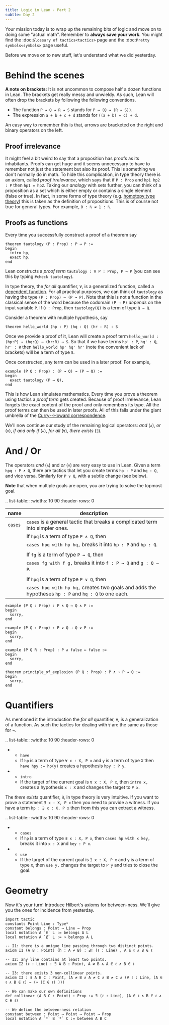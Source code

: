 ```yaml
---
title: Logic in Lean - Part 2
subtle: Day 2
---
```


Your mission today is to wrap up the remaining bits of logic and move on to doing some "actual math".
Remember to **always save your work**.
You might find the :doc:`Glossary of tactics<tactics>` page and the :doc:`Pretty symbols<symbols>` page useful.

Before we move on to new stuff, let's understand what we did yesterday.

# Behind the scenes

**A note on brackets:**
It is not uncommon to compose half a dozen functions in Lean.
The brackets get really messy and unwieldy.
As such, Lean will often drop the brackets by following the following conventions.

* The function `P → Q → R → S` stands for `P → (Q → (R → S))`.
* The expression `a + b + c + d` stands for `((a + b) + c) + d`.

An easy way to remember this is that, arrows are bracketed on the right and binary operators on the left.

## Proof irrelevance

It might feel a bit weird to say that a proposition has proofs as its inhabitants.
Proofs can get huge and it seems unnecessary to have to remember not just the statement but also its proof.
This is something we don't normally do in math.
To hide this complication, in type theory there is an axiom, called *proof irrelevance*, which says that
if `P : Prop` and `hp1 hp2 : P` then `hp1 = hp2`.
Taking our *analogy* with sets further, you can think of a proposition as a set which is either empty or contains a single element (false or true).
In fact, in some forms of type theory (e.g. [homotopy type theory](https://en.wikipedia.org/wiki/Homotopy_type_theory)) this is taken as the definition of propositions.
This is of course not true for general types.
For example, `0 : ℕ ≠ 1 : ℕ`.


## Proofs as functions

Every time you successfully construct a proof of a theorem say

``` lean
theorem tautology (P : Prop) : P → P :=
begin
  intro hp,
  exact hp,
end
```

Lean constructs a *proof term* `tautology : ∀ P : Prop, P → P`
(you can see this by typing `#check tautology`).

In type theory, the *for all* quantifier, `∀`, is a generalized function, called a [dependent function](https://en.wikipedia.org/wiki/Dependent_type).
For all practical purposes, we can think of `tautology` as having the type `(P : Prop) → (P → P)`.
Note that this is not a function in the classical sense of the word because the codomain `(P → P)` *depends* on the input variable `P`.
If `Q : Prop`, then `tautology(Q)` is a term of type  `Q → Q`.

Consider a theorem with multiple hypothesis, say

``` lean
theorem hello_world (hp : P) (hq : Q) (hr : R) : S
```

Once we provide a proof of it, Lean will create a proof term
`hello_world : (hp:P) → (hq:Q) → (hr:R) → S`.
So that if we have terms `hp' : P`, `hq' : Q`, `hr' : R`
then `hello_world hp' hq' hr'` (note the convenient lack of brackets) will be a term of type `S`.

Once constructed, any term can be used in a later proof. For example,

``` lean
example (P Q : Prop) : (P → Q) → (P → Q) :=
begin
  exact tautology (P → Q),
end
```

This is how Lean simulates mathematics.
Every time you prove a theorem using tactics a *proof term* gets created.
Because of proof irrelevance, Lean forgets the exact content of the proof and
only remembers its type.
All the proof terms can then be used in later proofs.
All of this falls under the giant umbrella of the [Curry--Howard correspondence](https://en.wikipedia.org/wiki/Curry%E2%80%93Howard_correspondence).

We'll now continue our study of the remaining logical operators: *and* (`∧`),
*or* (`∨`),
*if and only if* (`↔`),
*for all* (`∀`),
*there exists* (`∃`).

# And / Or

The operators *and* (`∧`) and *or* (`∨`) are very easy to use in Lean.
Given a term `hpq : P ∧ Q`,
there are tactics that let you
create terms `hp : P` and `hq : Q`, and vice versa.
Similarly for `P ∨ Q`, with a subtle change (see below).

**Note** that when multiple goals are open, you are trying to solve the topmost goal.

.. list-table::
  :widths: 10 90
  :header-rows: 0

| name    | description                                                                                          |
|---------|------------------------------------------------------------------------------------------------------|
| `cases` | `cases` is a general tactic that breaks a complicated term into simpler ones.                        |
|         | If `hpq` is a term of type `P ∧ Q`, then                                                            |
|         | `cases hpq with hp hq,` breaks it into `hp : P` and `hp : Q`.                                        |
|         |                                                                                                      |
|         | If `fg` is a term of type `P ↔ Q`, then                                                              |
|         | `cases fg with f g,` breaks it into `f : P → Q` and `g : Q → P`.                                   |
|         |                                                                                                      |
|         | If `hpq` is a term of type `P ∨ Q`, then                                                            |
|         | `cases hpq with hp hq,` creates two goals and adds the hypotheses `hp : P` and `hq : Q` to one each. |

<!--
* - `split`
  - `split` is a general tactic that breaks a complicated goal into simpler ones.

    If the target of the current goal is `P ∧ Q`, then
    `split,` breaks up the goal into two goals with targets `P` and `Q`.

    If the target of the current goal is `P × Q`, then
    `split,` breaks up the goal into two goals with targets `P` and `Q`.

    If the target of the current goal is `P ↔ Q`, then
    `split,` breaks up the goal into two goals with targets `P → Q` and `Q → P`.

* - `left`
  - If the target of the current goal is `P ∨ Q`, then
    `left,` changes the target to `P`.

* - `right`
  - If the target of the current goal is `P ∨ Q`, then
    `right,` changes the target to `Q`.
>

> - `cases`:
>   `cases` is a general tactic that breaks up complicated terms.
>   If `hpq` is a term of type `P ∧ Q` or `P ∨ Q` or `P ↔ Q`, then use
>   `cases hpq with hp hq,`.
>
> - `split`:
>   If the target of the current goal is `P ∧ Q` or `P ↔ Q`, then use
>   `split,`.
>
> - `left`/`right`:
>   If the target of the current goal is `P ∨ Q`, then use
>   either `left,` or `right,` (choose wisely).
>
> - `exfalso`:
>   Changes the target of the current goal to `false`.
>
> Delete the `sorry,` below and replace them with a legitimate proof.

<!--
``` lean
import tactic

-- these two statements tell Lean to use the law of excluded middle as necessary
noncomputable theory
open_locale classical
```
-->

``` lean
example (P Q : Prop) : P ∧ Q → Q ∧ P :=
begin
  sorry,
end

example (P Q : Prop) : P ∨ Q → Q ∨ P :=
begin
  sorry,
end

example (P Q R : Prop) : P ∧ false ↔ false :=
begin
  sorry,
end

theorem principle_of_explosion (P Q : Prop) : P ∧ ¬ P → Q :=
begin
  sorry,
end
```

# Quantifiers

As mentioned it the introduction the *for all* quantifier, `∀`, is a generalization of a function.
As such the tactics for dealing with `∀` are the same as those for `→`.

.. list-table::
  :widths: 10 90
  :header-rows: 0

  * - `have`
    - If `hp` is a term of type `∀ x : X, P x` and
      `y` is a term of type `X` then
      `have hpy := hp(y)` creates a hypothesis `hpy : P y`.

  * - `intro`
    - If the target of the current goal is `∀ x : X, P x`, then
      `intro x,` creates a hypothesis `x : X` and
      changes the target to `P x`.

The *there exists* quantifier, `∃`, in type theory is very intuitive.
If you want to prove a statement `∃ x : X, P x` then you need to provide a witness.
If you have a term `hp : ∃ x : X, P x` then from this you can extract a witness.

.. list-table::
  :widths: 10 90
  :header-rows: 0

  * - `cases`
    - If `hp` is a term of type `∃ x : X, P x`, then
      `cases hp with x key,` breaks it into
      `x : X` and `key : P x`.

  * - `use`
    - If the target of the current goal is `∃ x : X, P x`
      and `y` is a term of type `X`, then
      `use y,` changes the target to `P y` and tries to close the goal.

# Geometry

Now it's your turn! Introduce Hilbert's axioms for between-ness. We'll give you the
ones for incidence from yesterday.

``` lean
import tactic
constants Point Line : Type*
constant belongs : Point → Line → Prop
local notation A `∈` L := belongs A L
local notation A `∉` L := ¬ belongs A L

-- I1: there is a unique line passing through two distinct points.
axiom I1 (A B : Point) (h : A ≠ B) : ∃! (ℓ : Line) , A ∈ ℓ ∧ B ∈ ℓ

-- I2: any line contains at least two points.
axiom I2 (ℓ : Line) : ∃ A B : Point, A ≠ B ∧ A ∈ ℓ ∧ B ∈ ℓ

-- I3: there exists 3 non-collinear points.
axiom I3 : ∃ A B C : Point, (A ≠ B ∧ A ≠ C ∧ B ≠ C ∧ (∀ ℓ : Line, (A ∈ ℓ ∧ B ∈ ℓ) → (¬ (C ∈ ℓ) )))

-- We can make our own definitions
def collinear (A B C : Point) : Prop := ∃ (ℓ : Line), (A ∈ ℓ ∧ B ∈ ℓ ∧ C ∈ ℓ)

-- We define the between-ness relation
constant between : Point → Point → Point → Prop
local notation A `*` B `*` C := between A B C
```
